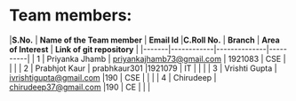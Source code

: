 
# Team members:

|**S.No.** | **Name of the Team member** | **Email Id** |**C.Roll No.** | **Branch** | **Area of Interest** | **Link of git repository** | 
|-------|------------|--------------|----------|
| 1 | Priyanka Jhamb | priyankajhamb73@gmail.com | 1921083 |  CSE |  |  |
| 2 | Prabhjot Kaur | prabhkaur301 |1921079 | IT |  |  |
| 3 | Vrishti Gupta | ivrishtigupta@gmail.com |190 | CSE |  |  | 
| 4 | Chirudeep  | chirudeep37@gmail.com |190 | CE |   |   |

